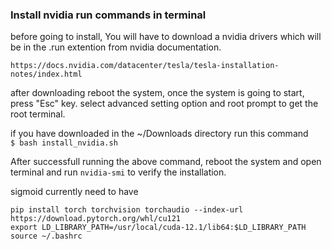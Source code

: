 ### Install nvidia run commands in terminal

before going to install, You will have to download a nvidia drivers which will be in the .run extention from nvidia documentation.

    https://docs.nvidia.com/datacenter/tesla/tesla-installation-notes/index.html
   

after downloading reboot the system, once the system is going to start, press "Esc" key. select advanced setting option and root prompt to get the root terminal.

if you have downloaded in the ~/Downloads directory run this command\
`$ bash install_nvidia.sh`

After successfull running the above command, reboot the system and open terminal and run `nvidia-smi` to verify the installation.

sigmoid currently need to have
```
pip install torch torchvision torchaudio --index-url https://download.pytorch.org/whl/cu121
export LD_LIBRARY_PATH=/usr/local/cuda-12.1/lib64:$LD_LIBRARY_PATH
source ~/.bashrc

```
